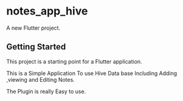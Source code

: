 # notes_app_hive

A new Flutter project.

## Getting Started

This project is a starting point for a Flutter application.

This is a Simple Application To use Hive Data base Including Adding ,viewing and Editing Notes.

The Plugin is really Easy to use.


